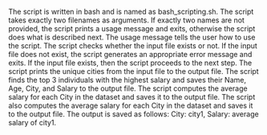 The script is written in bash and is named as bash_scripting.sh. The script takes exactly two filenames as arguments. If exactly two names are not provided, the script prints a usage message and exits, otherwise the script does what is described next. 
The usage message tells the user how to use the script. The script checks whether the input file exists or not. If the input file does not exist, the script generates an appropriate error message and exits. If the input file exists, then the script proceeds to the next step.
The script prints the unique cities from the input file to the output file. 
The script finds the top 3 individuals with the highest salary and saves their Name, Age, City, and Salary to the output file. 
The script computes the average salary for each City in the dataset and saves it to the output file. The script also computes the average salary for each City in the dataset and saves it to the output file. The output is saved as follows: City: city1, Salary: average salary of city1.
